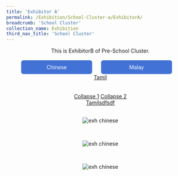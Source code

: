 ```yaml
---
title: 'Exhibitor A'
permalink: /Exhibition/School-Cluster-a/ExhibitorA/
breadcrumb: 'School Cluster'
collection_name: Exhibition
third_nav_title: 'School Cluster'
---
```


<div style="margin-top:auto;margin-bottom:auto;text-align:center;">
This is ExhibitorB of Pre-School Cluster.<br/><br/>
 <a href="/Exhibition/Pre-School-Cluster-b/ExhibitorB/"><div style="display:inline-block;padding: 10px 20px;text-align:center;text-decoration:none;color:#ffffff;background-color:#4372d6;border-radius:6px;outline:none;cursor:pointer;margin-right: 20px;width: 150px;">Chinese</div></a>
  <a href="/Exhibition/Pre-School-Cluster-b/ExhibitorB/"><div style="display:inline-block;padding: 10px 20px;text-align:center;text-decoration:none;color:#ffffff;background-color:#4372d6;border-radius:6px;outline:none;cursor:pointer;margin-right: 20px;width: 150px;">Malay</div></a>
  <a href="#"><div>Tamil</div></a>
<br/><br/>
<div class="tab">
  <a href="#targ_1">Collapse 1</a>
  <a href="#targ_2">Collapse 2</a>
  <a href="#targ_3"><div class="btnClass">Tamilsdfsdf</div></a>
  <div id="targ_1"><br/>
  <p><img src="/images/exhibitorchinese-template.jpg" alt="exh chinese"></p>
 </div>
  <div id="targ_2" class="content"><br/>
 <p><img src="/images/exhibitorchinese-template.jpg" alt="exh chinese"></p></div>
 
 <div id="targ_3"><br/>
  <p><img src="/images/exhibitorchinese-template.jpg" alt="exh chinese"></p>
 </div>
 
</div>
</div>

